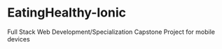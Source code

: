 # EatingHealthy-Ionic
Full Stack Web Development/Specialization Capstone Project for mobile devices
